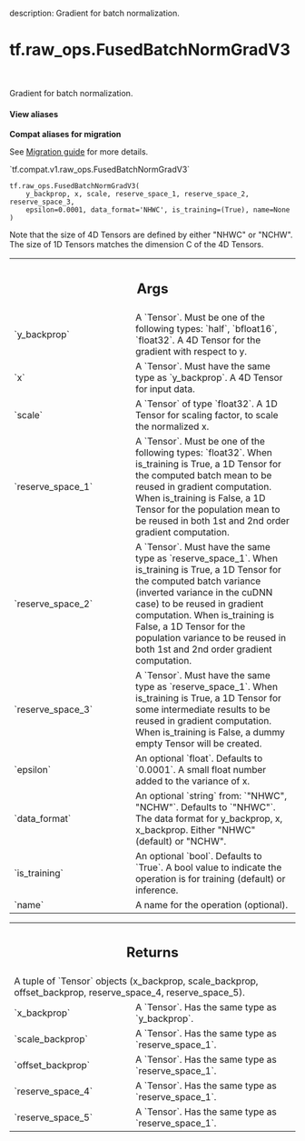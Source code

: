 description: Gradient for batch normalization.

<div itemscope itemtype="http://developers.google.com/ReferenceObject">
<meta itemprop="name" content="tf.raw_ops.FusedBatchNormGradV3" />
<meta itemprop="path" content="Stable" />
</div>

# tf.raw_ops.FusedBatchNormGradV3

<!-- Insert buttons and diff -->

<table class="tfo-notebook-buttons tfo-api nocontent" align="left">

</table>



Gradient for batch normalization.

<section class="expandable">
  <h4 class="showalways">View aliases</h4>
  <p>
<b>Compat aliases for migration</b>
<p>See
<a href="https://www.tensorflow.org/guide/migrate">Migration guide</a> for
more details.</p>
<p>`tf.compat.v1.raw_ops.FusedBatchNormGradV3`</p>
</p>
</section>

<pre class="devsite-click-to-copy prettyprint lang-py tfo-signature-link">
<code>tf.raw_ops.FusedBatchNormGradV3(
    y_backprop, x, scale, reserve_space_1, reserve_space_2, reserve_space_3,
    epsilon=0.0001, data_format='NHWC', is_training=(True), name=None
)
</code></pre>



<!-- Placeholder for "Used in" -->

Note that the size of 4D Tensors are defined by either "NHWC" or "NCHW".
The size of 1D Tensors matches the dimension C of the 4D Tensors.

<!-- Tabular view -->
 <table class="responsive fixed orange">
<colgroup><col width="214px"><col></colgroup>
<tr><th colspan="2"><h2 class="add-link">Args</h2></th></tr>

<tr>
<td>
`y_backprop`
</td>
<td>
A `Tensor`. Must be one of the following types: `half`, `bfloat16`, `float32`.
A 4D Tensor for the gradient with respect to y.
</td>
</tr><tr>
<td>
`x`
</td>
<td>
A `Tensor`. Must have the same type as `y_backprop`.
A 4D Tensor for input data.
</td>
</tr><tr>
<td>
`scale`
</td>
<td>
A `Tensor` of type `float32`.
A 1D Tensor for scaling factor, to scale the normalized x.
</td>
</tr><tr>
<td>
`reserve_space_1`
</td>
<td>
A `Tensor`. Must be one of the following types: `float32`.
When is_training is True, a 1D Tensor for the computed batch
mean to be reused in gradient computation. When is_training is
False, a 1D Tensor for the population mean to be reused in both
1st and 2nd order gradient computation.
</td>
</tr><tr>
<td>
`reserve_space_2`
</td>
<td>
A `Tensor`. Must have the same type as `reserve_space_1`.
When is_training is True, a 1D Tensor for the computed batch
variance (inverted variance in the cuDNN case) to be reused in
gradient computation. When is_training is False, a 1D Tensor
for the population variance to be reused in both 1st and 2nd
order gradient computation.
</td>
</tr><tr>
<td>
`reserve_space_3`
</td>
<td>
A `Tensor`. Must have the same type as `reserve_space_1`.
When is_training is True, a 1D Tensor for some intermediate results to be reused
in gradient computation. When is_training is False, a dummy empty Tensor will be
created.
</td>
</tr><tr>
<td>
`epsilon`
</td>
<td>
An optional `float`. Defaults to `0.0001`.
A small float number added to the variance of x.
</td>
</tr><tr>
<td>
`data_format`
</td>
<td>
An optional `string` from: `"NHWC", "NCHW"`. Defaults to `"NHWC"`.
The data format for y_backprop, x, x_backprop.
Either "NHWC" (default) or "NCHW".
</td>
</tr><tr>
<td>
`is_training`
</td>
<td>
An optional `bool`. Defaults to `True`.
A bool value to indicate the operation is for training (default)
or inference.
</td>
</tr><tr>
<td>
`name`
</td>
<td>
A name for the operation (optional).
</td>
</tr>
</table>



<!-- Tabular view -->
 <table class="responsive fixed orange">
<colgroup><col width="214px"><col></colgroup>
<tr><th colspan="2"><h2 class="add-link">Returns</h2></th></tr>
<tr class="alt">
<td colspan="2">
A tuple of `Tensor` objects (x_backprop, scale_backprop, offset_backprop, reserve_space_4, reserve_space_5).
</td>
</tr>
<tr>
<td>
`x_backprop`
</td>
<td>
A `Tensor`. Has the same type as `y_backprop`.
</td>
</tr><tr>
<td>
`scale_backprop`
</td>
<td>
A `Tensor`. Has the same type as `reserve_space_1`.
</td>
</tr><tr>
<td>
`offset_backprop`
</td>
<td>
A `Tensor`. Has the same type as `reserve_space_1`.
</td>
</tr><tr>
<td>
`reserve_space_4`
</td>
<td>
A `Tensor`. Has the same type as `reserve_space_1`.
</td>
</tr><tr>
<td>
`reserve_space_5`
</td>
<td>
A `Tensor`. Has the same type as `reserve_space_1`.
</td>
</tr>
</table>

